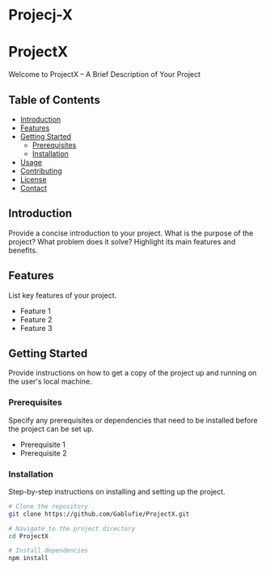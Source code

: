 # Projecj-X
# ProjectX

Welcome to ProjectX – A Brief Description of Your Project

## Table of Contents

- [Introduction](#introduction)
- [Features](#features)
- [Getting Started](#getting-started)
  - [Prerequisites](#prerequisites)
  - [Installation](#installation)
- [Usage](#usage)
- [Contributing](#contributing)
- [License](#license)
- [Contact](#contact)

## Introduction

Provide a concise introduction to your project. What is the purpose of the project? What problem does it solve? Highlight its main features and benefits.

## Features

List key features of your project.

- Feature 1
- Feature 2
- Feature 3

## Getting Started

Provide instructions on how to get a copy of the project up and running on the user's local machine.

### Prerequisites

Specify any prerequisites or dependencies that need to be installed before the project can be set up.

- Prerequisite 1
- Prerequisite 2

### Installation

Step-by-step instructions on installing and setting up the project.

```bash
# Clone the repository
git clone https://github.com/Gablufie/ProjectX.git

# Navigate to the project directory
cd ProjectX

# Install dependencies
npm install
